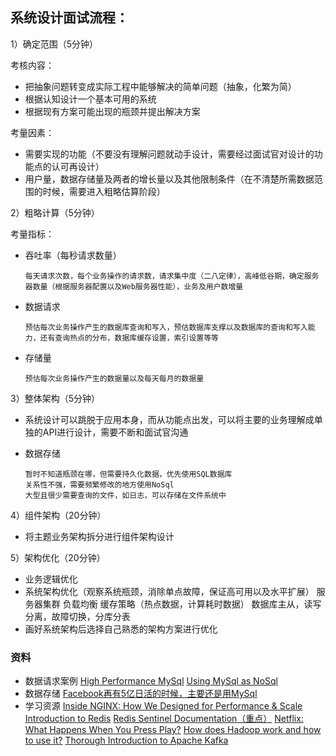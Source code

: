 ## 系统设计面试流程：

1）确定范围（5分钟）

考核内容：
- 把抽象问题转变成实际工程中能够解决的简单问题（抽象，化繁为简）
- 根据认知设计一个基本可用的系统
- 根据现有方案可能出现的瓶颈并提出解决方案

考量因素：
- 需要实现的功能（不要没有理解问题就动手设计，需要经过面试官对设计的功能点的认可再设计）
- 用户量，数据存储量及两者的增长量以及其他限制条件（在不清楚所需数据范围的时候，需要进入粗略估算阶段）

2）粗略计算（5分钟）

考量指标：
- 吞吐率（每秒请求数量）

	  每天请求次数，每个业务操作的请求数，请求集中度（二八定律），高峰低谷期，确定服务器数量（根据服务器配置以及Web服务器性能），业务及用户数增量

- 数据请求

	  预估每次业务操作产生的数据库查询和写入，预估数据库支撑以及数据库的查询和写入能力，还有查询热点的分布，数据库缓存设置，索引设置等等

- 存储量

	  预估每次业务操作产生的数据量以及每天每月的数据量

3）整体架构（5分钟）

- 系统设计可以跳脱于应用本身，而从功能点出发，可以将主要的业务理解成单独的API进行设计，需要不断和面试官沟通
- 数据存储

	  暂时不知道瓶颈在哪，但需要持久化数据，优先使用SQL数据库
      关系性不强，需要频繁修改的地方使用NoSql
      大型且很少需要查询的文件，如日志，可以存储在文件系统中

4）组件架构（20分钟）

- 将主题业务架构拆分进行组件架构设计

5）架构优化（20分钟）
- 业务逻辑优化
- 系统架构优化（观察系统瓶颈，消除单点故障，保证高可用以及水平扩展）
    	服务器集群
        负载均衡
        缓存策略（热点数据，计算耗时数据）
        数据库主从，读写分离，故障切换，分库分表
- 画好系统架构后选择自己熟悉的架构方案进行优化

### 资料
- 数据请求案例
[High Performance MySql](https://www.oreilly.com/library/view/high-performance-mysql/9780596101718/ch04.html)
[Using MySql as NoSql](https://yoshinorimatsunobu.blogspot.com/2010/10/using-mysql-as-nosql-story-for.html)
- 数据存储
[Facebook再有5亿日活的时候，主要还是用MySql](https://gigaom.com/2011/12/06/facebook-shares-some-secrets-on-making-mysql-scale/)
- 学习资源
[Inside NGINX: How We Designed for Performance & Scale](https://www.nginx.com/blog/inside-nginx-how-we-designed-for-performance-scale/)
[Introduction to Redis](https://redis.io/topics/introduction)
[Redis Sentinel Documentation（重点）](https://redis.io/topics/sentinel)
[Netflix: What Happens When You Press Play?](http://highscalability.com/blog/2017/12/11/netflix-what-happens-when-you-press-play.html)
[How does Hadoop work and how to use it?](https://www.dezyre.com/article/hadoop-explained-how-does-hadoop-work-and-how-to-use-it-/237)
[Thorough Introduction to Apache Kafka](https://hackernoon.com/thorough-introduction-to-apache-kafka-6fbf2989bbc1)